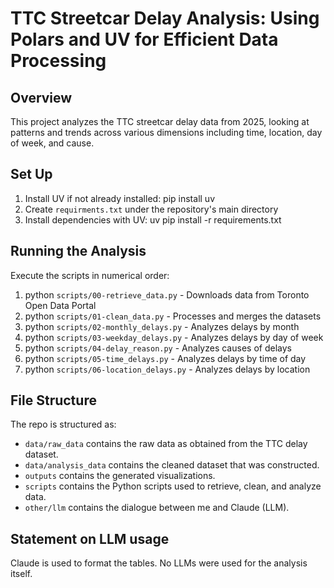 # TTC Streetcar Delay Analysis: Using Polars and UV for Efficient Data Processing

## Overview
This project analyzes the TTC streetcar delay data from 2025, looking at patterns and trends across various dimensions including time, location, day of week, and cause.

## Set Up

1. Install UV if not already installed: pip install uv
2. Create `requirments.txt` under the repository's main directory
3. Install dependencies with UV: uv pip install -r requirements.txt

## Running the Analysis
Execute the scripts in numerical order:

1. python `scripts/00-retrieve_data.py` - Downloads data from Toronto Open Data Portal
2. python `scripts/01-clean_data.py` - Processes and merges the datasets
3. python `scripts/02-monthly_delays.py` - Analyzes delays by month
4. python `scripts/03-weekday_delays.py` - Analyzes delays by day of week
5. python `scripts/04-delay_reason.py` - Analyzes causes of delays
6. python `scripts/05-time_delays.py` - Analyzes delays by time of day
7. python `scripts/06-location_delays.py` - Analyzes delays by location

## File Structure

The repo is structured as:
- `data/raw_data` contains the raw data as obtained from the TTC delay dataset.
- `data/analysis_data` contains the cleaned dataset that was constructed.
- `outputs` contains the generated visualizations.
- `scripts` contains the Python scripts used to retrieve, clean, and analyze data.
- `other/llm` contains the dialogue between me and Claude (LLM).

## Statement on LLM usage

Claude is used to format the tables. No LLMs were used for the analysis itself.
